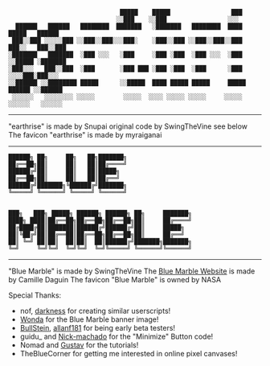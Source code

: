 ```
                               █████    █████                 ███                  
                              ░░███    ░░███                 ░░░                   
  ██████   ██████   ████████  ███████   ░███████   ████████  ████   █████   ██████ 
 ███░░███ ░░░░░███ ░░███░░███░░░███░    ░███░░███ ░░███░░███░░███  ███░░   ███░░███
░███████   ███████  ░███ ░░░   ░███     ░███ ░███  ░███ ░░░  ░███ ░░█████ ░███████ 
░███░░░   ███░░███  ░███       ░███ ███ ░███ ░███  ░███      ░███  ░░░░███░███░░░  
░░██████ ░░████████ █████      ░░█████  ████ █████ █████     █████ ██████ ░░██████ 
 ░░░░░░   ░░░░░░░░ ░░░░░        ░░░░░  ░░░░ ░░░░░ ░░░░░     ░░░░░ ░░░░░░   ░░░░░░  
```

---------------------------------------------------

"earthrise" is made by Snupai
original code by SwingTheVine see below
The favicon "earthrise" is made by myraiganai

---------------------------------------------------

```
██████╗ ██╗     ██╗   ██╗███████╗
██╔══██╗██║     ██║   ██║██╔════╝
██████╔╝██║     ██║   ██║█████╗  
██╔══██╗██║     ██║   ██║██╔══╝  
██████╔╝███████╗╚██████╔╝███████╗
╚═════╝ ╚══════╝ ╚═════╝ ╚══════╝


███╗   ███╗ █████╗ ██████╗ ██████╗ ██╗     ███████╗
████╗ ████║██╔══██╗██╔══██╗██╔══██╗██║     ██╔════╝
██╔████╔██║███████║██████╔╝██████╔╝██║     █████╗  
██║╚██╔╝██║██╔══██║██╔══██╗██╔══██╗██║     ██╔══╝  
██║ ╚═╝ ██║██║  ██║██║  ██║██████╔╝███████╗███████╗
╚═╝     ╚═╝╚═╝  ╚═╝╚═╝  ╚═╝╚═════╝ ╚══════╝╚══════╝
```

---------------------------------------------------

"Blue Marble" is made by SwingTheVine
The [Blue Marble Website](https://bluemarble.camilledaguin.fr/) is made by Camille Daguin
The favicon "Blue Marble" is owned by NASA

Special Thanks:
* nof, [darkness](https://github.com/TouchedByDarkness) for creating similar userscripts!
* [Wonda](https://wondapon.net/) for the Blue Marble banner image!
* [BullStein](https://github.com/BullStein), [allanf181](https://github.com/allanf181) for being early beta testers!
* guidu_ and [Nick-machado](https://github.com/Nick-machado) for the "Minimize" Button code!
* Nomad and [Gustav](https://www.youtube.com/@gustav_vv) for the tutorials!
* TheBlueCorner for getting me interested in online pixel canvases!
